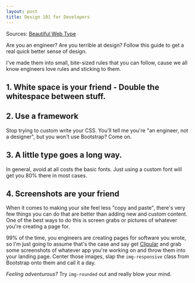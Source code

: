 ```yaml
---
layout: post
title: Design 101 for Developers
---
```


Sources: 
[Beautiful Web Type](http://hellohappy.org/beautiful-web-type/)

Are you an engineer? Are you terrible at design? Follow this guide to get a real quick better sense of design. 

I've made them into small, bite-sized rules that you can follow, cause we all know engineers love rules and sticking to them. 


## 1. White space is your friend - Double the whitespace between stuff. 


## 2. Use a framework 

Stop trying to custom write your CSS. You'll tell me you're "an engineer, not a designer", but you won't use Bootstrap? Come on. 


## 3. A little type goes a long way. 

In general, avoid at all costs the basic fonts. Just using a custom font will get you 80% there in most cases. 


## 4. Screenshots are your friend

When it comes to making your site feel less "copy and paste", there's very few things you can do that are better than adding new and custom content. 
One of the best ways to do this is screen grabs or pictures of whatever you're creating a page for. 

99% of the time, you engineers are creating pages for software you wrote, so I'm just going to assume that's the case and say get [Clipular](https://www.clipular.com) and grab some screenshots of whatever app you're working on and throw them into your landing page. Center those images, slap the `img-responsive` class from Bootstrap onto them and call it a day. 

*Feeling adventurous?* Try `img-rounded` out and really blow your mind. 


